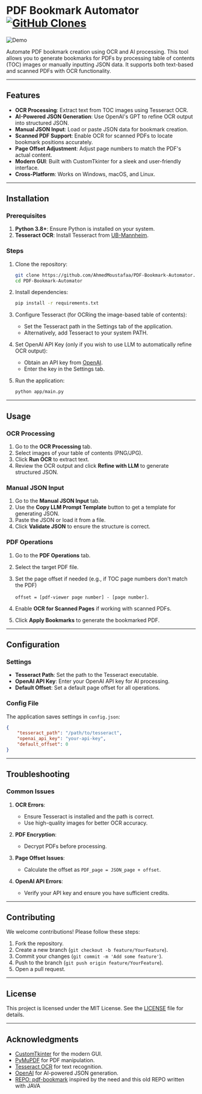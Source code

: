 # PDF Bookmark Automator [![GitHub Clones](https://img.shields.io/badge/dynamic/json?color=success&label=Clone&query=count&url=https://gist.githubusercontent.com/AhmedMoustafaa/420bd07b5cc1be6f609b6da9f116a3f3/raw/clone.json&logo=github)](https://github.com/MShawon/github-clone-count-badge)


![Demo](images/tutorial.gif)

Automate PDF bookmark creation using OCR and AI processing. This tool allows you to generate bookmarks for PDFs by processing table of contents (TOC) images or manually inputting JSON data. It supports both text-based and scanned PDFs with OCR functionality.

---

## Features

- **OCR Processing**: Extract text from TOC images using Tesseract OCR.
- **AI-Powered JSON Generation**: Use OpenAI's GPT to refine OCR output into structured JSON.
- **Manual JSON Input**: Load or paste JSON data for bookmark creation.
- **Scanned PDF Support**: Enable OCR for scanned PDFs to locate bookmark positions accurately.
- **Page Offset Adjustment**: Adjust page numbers to match the PDF's actual content.
- **Modern GUI**: Built with CustomTkinter for a sleek and user-friendly interface.
- **Cross-Platform**: Works on Windows, macOS, and Linux.

---

## Installation

### Prerequisites

1. **Python 3.8+**: Ensure Python is installed on your system.
2. **Tesseract OCR**: Install Tesseract from [UB-Mannheim](https://github.com/UB-Mannheim/tesseract/wiki).

### Steps

1. Clone the repository:
   ```bash
   git clone https://github.com/AhmedMoustafaa/PDF-Bookmark-Automator.git
   cd PDF-Bookmark-Automator
   ```

2. Install dependencies:
   ```bash
   pip install -r requirements.txt
   ```

3. Configure Tesseract (for OCRing the image-based table of contents):
   - Set the Tesseract path in the Settings tab of the application.
   - Alternatively, add Tesseract to your system PATH.

4. Set OpenAI API Key (only if you wish to use LLM to automatically refine OCR output):
   - Obtain an API key from [OpenAI](https://platform.openai.com/api-keys).
   - Enter the key in the Settings tab.

5. Run the application:
   ```bash
   python app/main.py
   ```

---

## Usage

### OCR Processing
1. Go to the **OCR Processing** tab.
2. Select images of your table of contents (PNG/JPG).
3. Click **Run OCR** to extract text.
4. Review the OCR output and click **Refine with LLM** to generate structured JSON.

### Manual JSON Input
1. Go to the **Manual JSON Input** tab.
2. Use the **Copy LLM Prompt Template** button to get a template for generating JSON.
3. Paste the JSON or load it from a file.
4. Click **Validate JSON** to ensure the structure is correct.

### PDF Operations
1. Go to the **PDF Operations** tab.
2. Select the target PDF file.
3. Set the page offset if needed (e.g., if TOC page numbers don't match the PDF)

   `offset = [pdf-viewer page number] - [page number]`.
4. Enable **OCR for Scanned Pages** if working with scanned PDFs.
5. Click **Apply Bookmarks** to generate the bookmarked PDF.

---

## Configuration

### Settings
- **Tesseract Path**: Set the path to the Tesseract executable.
- **OpenAI API Key**: Enter your OpenAI API key for AI processing.
- **Default Offset**: Set a default page offset for all operations.

### Config File
The application saves settings in `config.json`:
```json
{
    "tesseract_path": "/path/to/tesseract",
    "openai_api_key": "your-api-key",
    "default_offset": 0
}
```

---

## Troubleshooting

### Common Issues
1. **OCR Errors**:
   - Ensure Tesseract is installed and the path is correct.
   - Use high-quality images for better OCR accuracy.

2. **PDF Encryption**:
   - Decrypt PDFs before processing.

3. **Page Offset Issues**:
   - Calculate the offset as `PDF_page = JSON_page + offset`.

4. **OpenAI API Errors**:
   - Verify your API key and ensure you have sufficient credits.

---

## Contributing

We welcome contributions! Please follow these steps:
1. Fork the repository.
2. Create a new branch (`git checkout -b feature/YourFeature`).
3. Commit your changes (`git commit -m 'Add some feature'`).
4. Push to the branch (`git push origin feature/YourFeature`).
5. Open a pull request.

---

## License

This project is licensed under the MIT License. See the [LICENSE](LICENSE) file for details.

---

## Acknowledgments

- [CustomTkinter](https://github.com/TomSchimansky/CustomTkinter) for the modern GUI.
- [PyMuPDF](https://pymupdf.readthedocs.io/) for PDF manipulation.
- [Tesseract OCR](https://github.com/tesseract-ocr/tesseract) for text recognition.
- [OpenAI](https://openai.com/) for AI-powered JSON generation.
- [REPO: pdf-bookmark](https://github.com/ifnoelse/pdf-bookmark) inspired by the need and this old REPO written with JAVA
